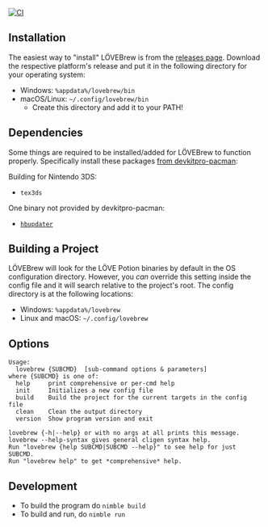 [![CI](https://github.com/lovebrew/lovebrew/actions/workflows/CI.yml/badge.svg)](https://github.com/lovebrew/lovebrew/actions/workflows/CI.yml)

## Installation

The easiest way to "install" LÖVEBrew is from the [releases page](https://github.com/TurtleP/lovebrew/releases). Download the respective platform's release and put it in the following directory for your operating system:

- Windows: `%appdata%/lovebrew/bin`
- macOS/Linux: `~/.config/lovebrew/bin`
  - Create this directory and add it to your PATH!

## Dependencies

Some things are required to be installed/added for LÖVEBrew to function properly. Specifically install these packages [from devkitpro-pacman](https://devkitpro.org/wiki/devkitPro_pacman):

Building for Nintendo 3DS:

- `tex3ds`

One binary not provided by devkitpro-pacman:

- [`hbupdater`](https://github.com/TurtleP/hbupdater)

## Building a Project

LÖVEBrew will look for the LÖVE Potion binaries by default in the OS configuration directory. However, you _can_ override this setting inside the config file and it will search relative to the project's root. The config directory is at the following locations:

- Windows: `%appdata%/lovebrew`
- Linux and macOS: `~/.config/lovebrew`

## Options

```
Usage:
  lovebrew {SUBCMD}  [sub-command options & parameters]
where {SUBCMD} is one of:
  help     print comprehensive or per-cmd help
  init     Initializes a new config file
  build    Build the project for the current targets in the config file
  clean    Clean the output directory
  version  Show program version and exit

lovebrew {-h|--help} or with no args at all prints this message.
lovebrew --help-syntax gives general cligen syntax help.
Run "lovebrew {help SUBCMD|SUBCMD --help}" to see help for just SUBCMD.
Run "lovebrew help" to get *comprehensive* help.
```

## Development

- To build the program do `nimble build`
- To build and run, do `nimble run`
